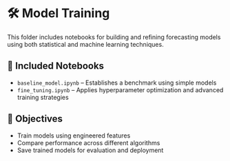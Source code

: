 # 🛠️ Model Training

This folder includes notebooks for building and refining forecasting models using both statistical and machine learning techniques.

## 📓 Included Notebooks
- `baseline_model.ipynb` – Establishes a benchmark using simple models  
- `fine_tuning.ipynb` – Applies hyperparameter optimization and advanced training strategies

## 🎯 Objectives
- Train models using engineered features  
- Compare performance across different algorithms  
- Save trained models for evaluation and deployment
